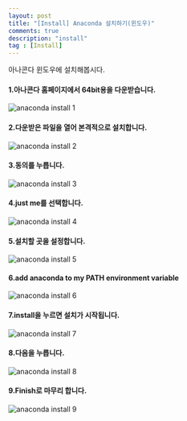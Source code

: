 ```yaml
---
layout: post
title: "[Install] Anaconda 설치하기(윈도우)"
comments: true
description: "install"
tag : [Install]
---
```


아나콘다 윈도우에 설치해봅시다.<br>

#### 1.아나콘다 홈페이지에서 64bit용을 다운받습니다. 
![anaconda install 1](https://krispedia.github.io/assets/images/anaconda_install_1.jpg)<br>

#### 2.다운받은 파일을 열어 본격적으로 설치합니다.
![anaconda install 2](https://krispedia.github.io/assets/images/anaconda_install_2.jpg)<br>

#### 3.동의를 누릅니다.
![anaconda install 3](https://krispedia.github.io/assets/images/anaconda_install_3.jpg)<br>

#### 4.just me를 선택합니다.
![anaconda install 4](https://krispedia.github.io/assets/images/anaconda_install_4.jpg)<br>

#### 5.설치할 곳을 설정합니다.
![anaconda install 5](https://krispedia.github.io/assets/images/anaconda_install_5.jpg)<br>

#### 6.add anaconda to my PATH environment variable
![anaconda install 6](https://krispedia.github.io/assets/images/anaconda_install_6.jpg)<br>

#### 7.install을 누르면 설치가 시작됩니다.
![anaconda install 7](https://krispedia.github.io/assets/images/anaconda_install_7.jpg)<br>

#### 8.다음을 누릅니다.
![anaconda install 8](https://krispedia.github.io/assets/images/anaconda_install_8.jpg)<br>

#### 9.Finish로 마무리 합니다.
![anaconda install 9](https://krispedia.github.io/assets/images/anaconda_install_9.jpg)<br>





